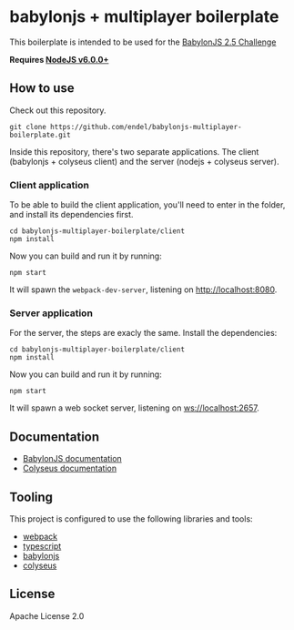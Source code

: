 # babylonjs + multiplayer boilerplate

This boilerplate is intended to be used for the [BabylonJS 2.5 Challenge](http://www.html5gamedevs.com/topic/26874-celebrating-25-babylonjs-challenge-is-back/)

**Requires [NodeJS v6.0.0+](https://nodejs.org/en/download/)**

## How to use

Check out this repository.

```
git clone https://github.com/endel/babylonjs-multiplayer-boilerplate.git
```

Inside this repository, there's two separate applications. The client (babylonjs + colyseus client) and the server (nodejs + colyseus server).

### Client application

To be able to build the client application, you'll need to enter in the folder,
and install its dependencies first.

```
cd babylonjs-multiplayer-boilerplate/client
npm install
```

Now you can build and run it by running:

```
npm start
```

It will spawn the `webpack-dev-server`, listening on [http://localhost:8080](http://localhost:8080).


### Server application

For the server, the steps are exacly the same. Install the dependencies:

```
cd babylonjs-multiplayer-boilerplate/client
npm install
```

Now you can build and run it by running:

```
npm start
```

It will spawn a web socket server, listening on [ws://localhost:2657](ws://localhost:2657).

## Documentation

- [BabylonJS documentation](https://doc.babylonjs.com/)
- [Colyseus documentation](https://github.com/gamestdio/colyseus/wiki)

## Tooling

This project is configured to use the following libraries and tools:

- [webpack](https://github.com/webpack/webpack)
- [typescript](https://github.com/Microsoft/TypeScript)
- [babylonjs](https://github.com/BabylonJS/Babylon.js)
- [colyseus](https://github.com/gamestdio/colyseus)


## License

Apache License 2.0
